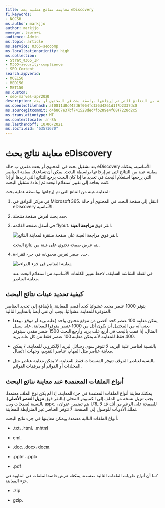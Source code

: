 ```yaml
---
title: معاينة نتائج عملية بحث eDiscovery
f1.keywords:
- NOCSH
ms.author: markjjo
author: markjjo
manager: laurawi
audience: Admin
ms.topic: article
ms.service: O365-seccomp
ms.localizationpriority: high
ms.collection:
- Strat_O365_IP
- M365-security-compliance
- SPO_Content
search.appverid:
- MOE150
- MED150
- MET150
ms.custom:
- seo-marvel-apr2020
description: معاينة عينة من النتائج التي تم إرجاعها بواسطة بحث في المحتوى أو بحث eDiscovery أساسي في مركز التوافق في Microsoft 365.
ms.openlocfilehash: af0811d0c442d6f064fd336d4261d1f7b2337dc8
ms.sourcegitcommit: d4b867e37bf741528ded7fb289e4f6847228d2c5
ms.translationtype: MT
ms.contentlocale: ar-SA
ms.lasthandoff: 10/06/2021
ms.locfileid: "63571670"
---
```

# <a name="preview-ediscovery-search-results"></a>معاينة نتائج بحث eDiscovery

بعد تشغيل بحث في المحتوى أو بحث مقترن ب حالة eDiscovery الأساسية، يمكنك معاينة عينة من النتائج التي تم إرجاعها بواسطة البحث. يمكن أن تساعدك معاينة العناصر التي يرجعها استعلام البحث في تحديد ما إذا كان البحث يرجع النتائج التي تريدها أو إذا كنت بحاجة إلى تغيير استعلام البحث ثم إعادة تشغيل البحث.

لمعاينة عينة من النتائج التي تم إرجاعها بواسطة عملية بحث:

1. في مركز التوافق في Microsoft 365، انتقل إلى صفحة البحث في المحتوى أو حالة eDiscovery الأساسية.

2. حدد بحث لعرض صفحة منتحلة.

3. في أسفل صفحة القائمة flyout، انقر فوق **مراجعة العينة**.

   ![انقر فوق مراجعة العينة على صفحة منتقرة لمعاينة النتائج.](../media/PreviewSearchResults1.png)

   يتم عرض صفحة تحتوي على عينة من نتائج البحث.

4. حدد عنصر لعرض محتوياته في جزء القراءة.

   ![معاينة العناصر في جزء القراءة.](../media/PreviewSearchResults2.png)

   في لقطة الشاشة السابقة، لاحظ تمييز الكلمات الأساسية من استعلام البحث عند معاينة العناصر.

## <a name="how-the-search-result-samples-are-selected"></a>كيفية تحديد عينات نتائج البحث

يتوفر 1000 عنصر محدد عشوائيا كحد أقصى للمعاينة. بالإضافة إلى تحديد العناصر المتوفرة للمعاينة عشوائيا، يجب أن تفي أيضا بالمعايير التالية:

- يمكن معاينة 100 عنصر كحد أقصى من موقع محتوى واحد (علبة بريد أو موقع). وهذا يعني أنه من المحتمل أن يكون أقل من 1000 عنصر متوفرا للمعاينة. على سبيل المثال، إذا قمت بالبحث في أربع علب بريد وأرجع البحث 1500 عنصر مقدر، سيتوفر 400 فقط للمعاينة لأنه يمكن معاينة 100 عنصر فقط من كل علبة بريد.

- بالنسبة لعناصر علبة البريد، لا تتوفر سوى رسائل البريد الإلكتروني للمعاينة. لا يمكن معاينة عناصر مثل المهام، عناصر التقويم، وجهات الاتصال.

- بالنسبة لعناصر الموقع، تتوفر المستندات فقط للمعاينة. لا يمكن معاينة عناصر مثل المجلدات أو القوائم أو مرفقات القوائم.

## <a name="file-types-supported-when-previewing-search-results"></a>أنواع الملفات المعتمدة عند معاينة نتائج البحث

يمكنك معاينة أنواع الملفات المعتمدة في جزء المعاينة. إذا لم يكن نوع الملف معتمدا، يجب تنزيل نسخة من الملف إلى الكمبيوتر المحلي (بالنقر فوق **تنزيل العنصر الأصلي**). بالنسبة لصفحات ويب aspx. ، يتم تضمين عنوان URL للصفحة على الرغم من أنك قد لا تملك الأذونات للوصول إلى الصفحة. لا تتوفر العناصر غير المترابطة للمعاينة.

أنواع الملفات التالية معتمدة ويمكن معاينتها في جزء نتائج البحث.
  
- .txt، .html، .mhtml

- eml.

- .doc، .docx، docm.

- .pptm، .pptx

- .pdf

كما أن أنواع حاويات الملفات التالية معتمدة. يمكنك عرض قائمة الملفات في الحاوية في جزء المعاينة.
  
- .zip

- gzip.